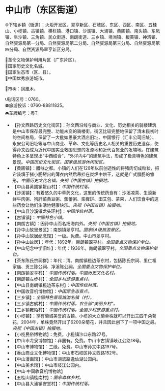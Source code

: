 # 中山市（东区街道）  
🌐下辖乡镇（街道）：火炬开发区、翠亨新区、石岐区、东区、西区、南区、五桂山、小榄镇、古镇镇、横栏镇、港口镇、沙溪镇、大涌镇、黄圃镇、南头镇、东凤镇、阜沙镇、三角镇、民众街道、南朗街道、三乡镇、坦洲镇、板芙镇、神湾镇、自然资源局第一分局、自然资源局第二分局、自然资源局第三分局、自然资源局第四分局、自然资源局翠亨新区分局。      
  
🚩革命文物保护利用片区（广东片区）。   
🚩国家历史文化名城。  
🚩国家生态市（区、县）。     
🏅中国优秀旅游城市。
  
🌳市树：凤凰木。    
  
📞电话区号：0760。  
☎️旅游投诉：0760-88811825。   
🚘车牌编号：粤T  
  
* 【孙文西路历史文化街区】：孙文西沿线与商业、文化、历史相关的骑楼建筑是中山市保存最完整、功能未变的骑楼街。街区比较完整地保留了清末民初时的空间格局，保留了一大批如思豪大酒店旧址、中国银行（汇丰公司旧址）、永安公司旧址等与中山商业、革命、文化等历史名人相关的重要历史遗存，使得孙文西成为近代中国实业救国思想的发源地和近代百货业的发端地。在建筑特色上多呈现出“中西结合”、“外洋内中”的建筑手法，形成了极具特色的建筑景观。*中国历史文化街区。国家级旅游休闲街区。*  
* 【黄圃镇】：腊味之都。小镇的人们在126年以前创造性的将猪肉切成粒状，把它装填于猪小肠掰出的薄衣内然后吊挂在炭炉中烘干，这就是广式腊肠的雏形。*中国历史文化名镇。央视《中国古镇》拍摄地。*  
* 【中山县黄圃镇鳌山村】：*中国传统村落。*  
* 【沙溪镇】：有着悠久的中草药文化，这里的传统药食有：沙溪凉茶、生滚新鲜牛肉粥、狗肝菜黄豆粥、蕉蕾粥、栾樨饼、田艾包、茶果，人们饮食中的这些药食让他们生活地健康快乐。*央视《中国古镇》拍摄地。*  
* 【中山县沙溪镇龙头环村】：*中国传统村落。*  
* 【古镇镇】：*中国特色小镇。*  
* 【南朗古镇】：因孙中山而名扬海内外。*央视《中国古镇》拍摄地。*  
* 【孙中山故里景区】：南朗镇翠亨村。*国家5A级旅游景区。*  
* 【孙中山故居纪念馆】：一级。免费。中山市翠亨村。   
* 【孙中山故居】：年代：1892年。南朗镇翠亨村。*全国重点文物保护单位。*  
* 【中山纪念中学旧址】：年代：1936年。南朗镇翠亨村。*全国重点文物保护单位。*  
* 【茶东陈氏宗祠群】：年代：清。南朗镇榄边茶东村，包括陈氏宗祠、里仁祖家庙、贡三陈公祠、净溪陈公祠。*全国重点文物保护单位。*    
* 【南朗镇翠亨村】：*中国传统村落。中国历史文化名村。*  
* 【南朗镇左步村】：*全国乡村旅游重点村。*  
* 【中山县南朗镇榄边茶东村】：*中国传统村落。*  
* 【中国收音机博物馆】：*中国原生态景点。*  
* 【三乡镇】：*全国特色景观旅游名镇（村）。*  
* 【三乡镇古鹤村】：*中国传统村落。农业部“美丽乡村”。*  
* 【三乡镇雍陌村】：*中国传统村落。全国乡村旅游重点村。*  
* 【小榄镇】：享有菊城美誉的古镇。小榄的大立菊单株就可以开出三四千朵菊花，2004年，单株竟然开出了6200朵菊花，并且因此创下了一项中国之最。*央视《中国古镇》拍摄地。*  
* 【小榄民俗博物馆】：免费。小榄镇沙口东路27号。   
* 【中山市龙泉博物馆】：非国有。免费。中山市古镇镇岐江公路18号。   
* 【中山市博物馆】：三级。免费。中山市孙文中路197号。   
* 【香山商业文化博物馆】：中山市石岐区孙文西路152号。   
* 【中山漫画馆】：中山市湖滨路逸仙湖公园内。   
* 【中山美术馆】：中山市岐江公园内。   
* 【中山·中国收音机博物馆】  
* 【五桂山镇桂南村】：*国家森林乡村。*   
* 【中山县大涌镇安堂村】：*中国传统村落。*  